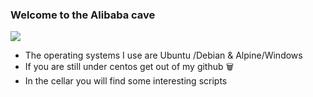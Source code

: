 ### Welcome to the Alibaba cave

<img src="https://media3.giphy.com/media/YYkRMzoxZ4dZAUjUkC/giphy-downsized-large.gif">   

- The operating systems I use are Ubuntu /Debian & Alpine/Windows
- If you are still under centos get out of my github 🗑️
- In the cellar you will find some interesting scripts 


